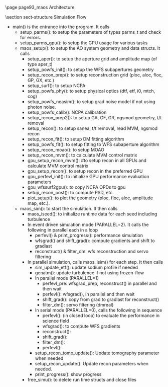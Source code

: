 \page page93_maos Architecture

\section sect-structure Simulation Flow

- main() is the entrance into the program. It calls
    - setup_parms(): to setup the parameters of types parms_t and check for errors.
    - setup_parms_gpu(): to setup the GPU usage for various tasks
    - maos_setup(): to setup the AO system geometry and data structs. It calls
        - setup_aper():  to setup the aperture grid and amplitude map (of type aper_t)
        - setup_powfs_init(): to setup the WFS subapertures geometry
        - setup_recon_prep(): to setup reconstruction grid (ploc, aloc, floc, GP, GX, etc.)
        - setup_surf(): to setup NCPA
        - setup_powfs_phy(): to setup physical optics (dtf, etf, i0, mtch, cog)
        - setup_powfs_neasim(): to setup grad noise model if not using photon noise.
        - setup_powfs_calib(): NCPA calibration
        - setup_recon_prep2(): to setup GA, GF, GR, ngsmod geometry, t/t removal
        - setup_recon(): to setup sanea, t/t removal, read MVM, ngsmod recon
        - setup_recon_fit(): to setup DM fitting algorithm
        - setup_powfs_fit(): to setup fitting to WFS subaperture algorithm
        - setup_recon_moao(): to setup MOAO
        - setup_recon_mvm(): to calculate MVM control matrix 
        - gpu_setup_recon_mvm(): #to setup recon in all GPUs and calculate MVM control matrix 
        - gpu_setup_recon(): to setup recon in the preferred GPU
        - gpu_perfevl_init(): to initialize GPU performance evaluation parameters
        - gpu_wfssurf2gpu(): to copy NCPA OPDs to gpu
        - setup_recon_post(): to compute PSD, etc.
        - plot_setup(): to plot the geometry (ploc, floc, aloc, amplitude map, etc.).
    - maos_sim(): to start the simulation. It then calls
        - maos_iseed(): to initialize runtime data for each seed including turbulence
        - In event driven simulation mode (PARALLEL=2). It calls the following in parallel each in a loop
            - perfevl() & print_progress(): performance simulation
            - wfsgrad() and shift_grad(): compute gradients and shift to gradlast
            - reconstruct() & filter_dm: wfs reconstruction and servo filtering
        - In parallel simulation, calls maos_isim() for each step. It then calls
            - sim_update_etf(): update sodium profile if needed
            - genatm(): update turbulence if not using frozen-flow
            - In parallel mode (PARALLEL=1)
                - perfevl_pre: wfsgrad_prep, reconstruct() in parallel and then wait
                - perfevl(): wfsgrad(), in parallel and then wait
                - shift_grad(): copy from grad to gradlast for reconstruct()
                - filter_dm(): servo filtering (dmreal)
            - In serial mode (PARALLEL=0), calls the following in sequence
                - perfevl(): (in closed loop) to evaluate the performance in science field
                - wfsgrad(): to compute WFS gradients
                - reconstruct():
                - shift_grad():
                - filter_dm():
                - perfevl():
            - setup_recon_tomo_update(): Update tomography parameter when needed
            - setup_recon_update(): Update recon parameters when needed.
            - print_progress(): show progress
        - free_simu(): to delete run time structs and close files


